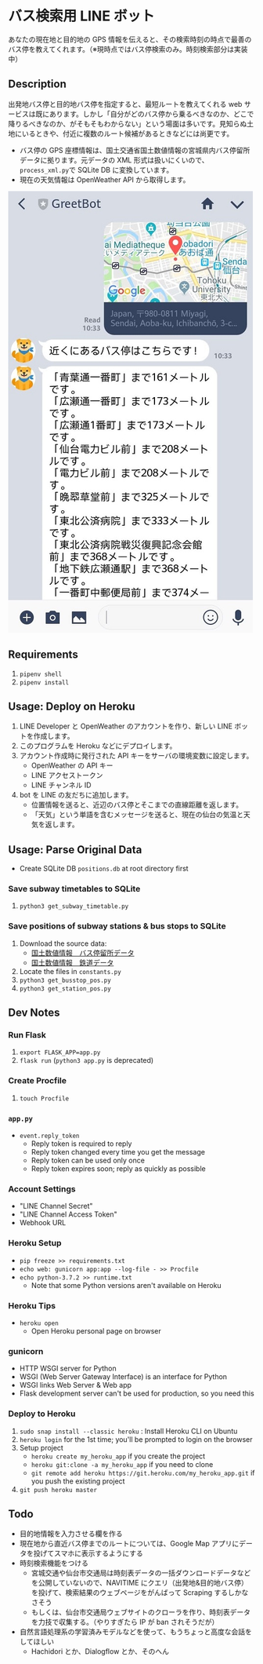 # バス検索用 LINE ボット

あなたの現在地と目的地の GPS 情報を伝えると、その検索時刻の時点で最善のバス停を教えてくれます。（※現時点ではバス停検索のみ。時刻検索部分は実装中）

## Description

出発地バス停と目的地バス停を指定すると、最短ルートを教えてくれる web サービスは既にあります。しかし「自分がどのバス停から乗るべきなのか、どこで降りるべきなのか、がそもそもわからない」という場面は多いです。見知らぬ土地にいるときや、付近に複数のルート候補があるときなどには尚更です。

- バス停の GPS 座標情報は、国土交通省国土数値情報の宮城県内バス停留所データに拠ります。元データの XML 形式は扱いにくいので、`process_xml.py`で SQLite DB に変換しています。
- 現在の天気情報は OpenWeather API から取得します。

![スクリーンショット](screenshot.jpg)

## Requirements

1. `pipenv shell`
1. `pipenv install`

## Usage: Deploy on Heroku

1. LINE Developer と OpenWeather のアカウントを作り、新しい LINE ボットを作成します。
1. このプログラムを Heroku などにデプロイします。
1. アカウント作成時に発行された API キーをサーバの環境変数に設定します。
   - OpenWeather の API キー
   - LINE アクセストークン
   - LINE チャンネル ID
1. bot を LINE の友だちに追加します。
   - 位置情報を送ると、近辺のバス停とそこまでの直線距離を返します。
   - 「天気」という単語を含むメッセージを送ると、現在の仙台の気温と天気を返します。

## Usage: Parse Original Data

- Create SQLite DB `positions.db` at root directory first

### Save subway timetables to SQLite

1. `python3 get_subway_timetable.py`

### Save positions of subway stations & bus stops to SQLite

1. Download the source data:
   - [国土数値情報　バス停留所データ](http://nlftp.mlit.go.jp/ksj/gml/datalist/KsjTmplt-P11.html)
   - [国土数値情報　鉄道データ](http://nlftp.mlit.go.jp/ksj/gml/datalist/KsjTmplt-N02-v2_3.html)
2. Locate the files in `constants.py`
3. `python3 get_busstop_pos.py`
4. `python3 get_station_pos.py`

## Dev Notes

### Run Flask

1. `export FLASK_APP=app.py`
1. `flask run` (`python3 app.py` is deprecated)

### Create Procfile

1. `touch Procfile`

### `app.py`

- `event.reply_token`
  - Reply token is required to reply
  - Reply token changed every time you get the message
  - Reply token can be used only once
  - Reply token expires soon; reply as quickly as possible

### Account Settings

- "LINE Channel Secret"
- "LINE Channel Access Token"
- Webhook URL

### Heroku Setup

- `pip freeze >> requirements.txt`
- `echo web: gunicorn app:app --log-file - >> Procfile`
- `echo python-3.7.2 >> runtime.txt`
  - Note that some Python versions aren't available on Heroku

### Heroku Tips

- `heroku open`
  - Open Heroku personal page on browser

### gunicorn

- HTTP WSGI server for Python
- WSGI (Web Server Gateway Interface) is an interface for Python
- WSGI links Web Server & Web app
- Flask development server can't be used for production, so you need this

### Deploy to Heroku

1. `sudo snap install --classic heroku` : Install Heroku CLI on Ubuntu
2. `heroku login` for the 1st time; you'll be prompted to login on the browser
3. Setup project
   - `heroku create my_heroku_app` if you create the project
   - `heroku git:clone -a my_heroku_app` if you need to clone
   - `git remote add heroku https://git.heroku.com/my_heroku_app.git` if you push the existing project
4. `git push heroku master`

## Todo

- 目的地情報を入力させる欄を作る
- 現在地から直近バス停までのルートについては、Google Map アプリにデータを投げてスマホに表示するようにする
- 時刻検索機能をつける
  - 宮城交通や仙台市交通局は時刻表データの一括ダウンロードデータなどを公開していないので、NAVITIME にクエリ（出発地&目的地バス停）を投げて、検索結果のウェブページをがんばって Scraping するしかなさそう
  - もしくは、仙台市交通局ウェブサイトのクローラを作り、時刻表データを力技で収集する。（やりすぎたら IP が ban されそうだが）
- 自然言語処理系の学習済みモデルなどを使って、もうちょっと高度な会話をしてほしい
  - Hachidori とか、Dialogflow とか、そのへん
